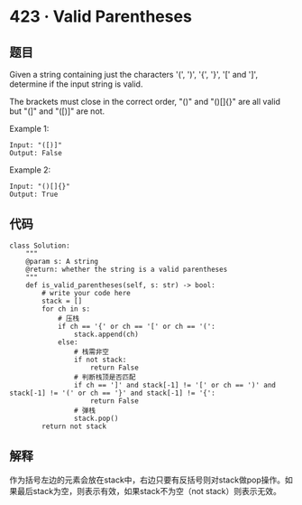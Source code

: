 # 423 · Valid Parentheses

## 题目

Given a string containing just the characters '(', ')', '{', '}', '[' and ']', determine if the input string is valid.

The brackets must close in the correct order, "()" and "()[]{}" are all valid but "(]" and "([)]" are not.

Example 1:

	Input: "([)]"
	Output: False
Example 2:

	Input: "()[]{}"
	Output: True
	
## 代码

	class Solution:
	    """
	    @param s: A string
	    @return: whether the string is a valid parentheses
	    """
	    def is_valid_parentheses(self, s: str) -> bool:
	        # write your code here
	        stack = []
	        for ch in s:
	            # 压栈
	            if ch == '{' or ch == '[' or ch == '(':
	                stack.append(ch)
	            else:
	                # 栈需非空
	                if not stack:
	                    return False
	                # 判断栈顶是否匹配
	                if ch == ']' and stack[-1] != '[' or ch == ')' and stack[-1] != '(' or ch == '}' and stack[-1] != '{':
	                    return False
	                # 弹栈
	                stack.pop()
	        return not stack
	        

## 解释

作为括号左边的元素会放在stack中，右边只要有反括号则对stack做pop操作。如果最后stack为空，则表示有效，如果stack不为空（not stack）则表示无效。


